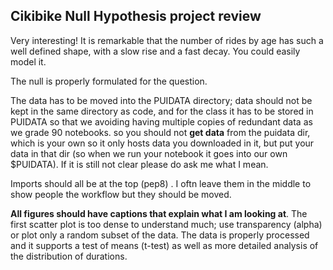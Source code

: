 ## Cikibike Null Hypothesis project review

Very interesting! It is remarkable that the number of rides by age has such a well defined shape, with a slow rise and a fast decay. You could easily model it.

The null is properly formulated for the question.

The data has to be moved into the PUIDATA directory; data should not be kept in the same directory as code, and for the class it has to be stored in PUIDATA so that we avoiding having multiple copies of redundant data as we grade 90 notebooks. so you should not **get data** from the puidata dir, which is your own so it only hosts data you downloaded in it, but put your data in that dir (so when we run your notebook it goes into our own $PUIDATA). If it is still not clear please do ask me what I mean.

Imports should all be at the top (pep8) . I oftn leave them in the middle to show people the workflow but they should be moved.

**All figures should have captions that explain what I am looking at**. The first scatter plot is too dense to understand much; use transparency (alpha) or plot only a random subset of the data.
The data is properly processed and it supports a test of means (t-test)  as well as more detailed analysis of the distribution of durations.
